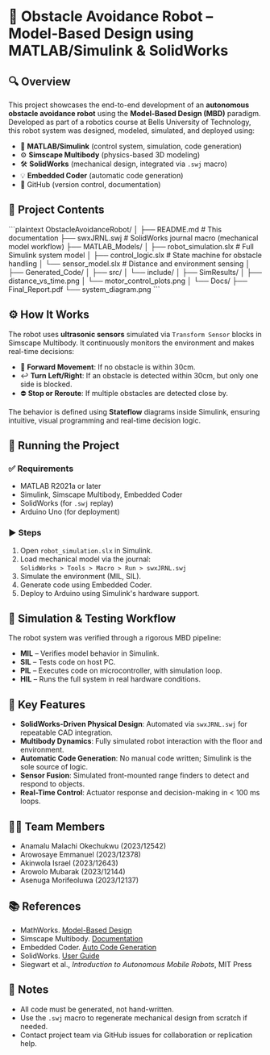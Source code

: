 
# 🤖 Obstacle Avoidance Robot – Model-Based Design using MATLAB/Simulink & SolidWorks

## 🔍 Overview

This project showcases the end-to-end development of an **autonomous obstacle avoidance robot** using the **Model-Based Design (MBD)** paradigm. Developed as part of a robotics course at Bells University of Technology, this robot system was designed, modeled, simulated, and deployed using:

- 🧠 **MATLAB/Simulink** (control system, simulation, code generation)
- ⚙️ **Simscape Multibody** (physics-based 3D modeling)
- 🛠 **SolidWorks** (mechanical design, integrated via `.swj` macro)
- 💡 **Embedded Coder** (automatic code generation)
- 🧾 GitHub (version control, documentation)

## 📂 Project Contents

\`\`\`plaintext
ObstacleAvoidanceRobot/
│
├── README.md                     # This documentation
├── swxJRNL.swj                   # SolidWorks journal macro (mechanical model workflow)
├── MATLAB_Models/
│   ├── robot_simulation.slx      # Full Simulink system model
│   ├── control_logic.slx         # State machine for obstacle handling
│   └── sensor_model.slx          # Distance and environment sensing
│
├── Generated_Code/
│   ├── src/
│   └── include/
│
├── SimResults/
│   ├── distance_vs_time.png
│   └── motor_control_plots.png
│
└── Docs/
    ├── Final_Report.pdf
    └── system_diagram.png
\`\`\`

## ⚙️ How It Works

The robot uses **ultrasonic sensors** simulated via `Transform Sensor` blocks in Simscape Multibody. It continuously monitors the environment and makes real-time decisions:

- 🚦 **Forward Movement**: If no obstacle is within 30cm.
- ↩️ **Turn Left/Right**: If an obstacle is detected within 30cm, but only one side is blocked.
- ⛔ **Stop or Reroute**: If multiple obstacles are detected close by.

The behavior is defined using **Stateflow** diagrams inside Simulink, ensuring intuitive, visual programming and real-time decision logic.

## 🚀 Running the Project

### ✅ Requirements
- MATLAB R2021a or later
- Simulink, Simscape Multibody, Embedded Coder
- SolidWorks (for `.swj` replay)
- Arduino Uno (for deployment)

### ▶️ Steps

1. Open `robot_simulation.slx` in Simulink.
2. Load mechanical model via the journal:  
   `SolidWorks > Tools > Macro > Run > swxJRNL.swj`
3. Simulate the environment (MIL, SIL).
4. Generate code using Embedded Coder.
5. Deploy to Arduino using Simulink's hardware support.

## 🔬 Simulation & Testing Workflow

The robot system was verified through a rigorous MBD pipeline:

- **MIL** – Verifies model behavior in Simulink.
- **SIL** – Tests code on host PC.
- **PIL** – Executes code on microcontroller, with simulation loop.
- **HIL** – Runs the full system in real hardware conditions.

## 🧠 Key Features

- **SolidWorks-Driven Physical Design**: Automated via `swxJRNL.swj` for repeatable CAD integration.
- **Multibody Dynamics**: Fully simulated robot interaction with the floor and environment.
- **Automatic Code Generation**: No manual code written; Simulink is the sole source of logic.
- **Sensor Fusion**: Simulated front-mounted range finders to detect and respond to objects.
- **Real-Time Control**: Actuator response and decision-making in < 100 ms loops.

## 👨‍💻 Team Members

- Anamalu Malachi Okechukwu (2023/12542)
- Arowosaye Emmanuel (2023/12378)
- Akinwola Israel (2023/12643)
- Arowolo Mubarak (2023/12144)
- Asenuga Morifeoluwa (2023/12137)

## 📚 References

- MathWorks. [Model-Based Design](https://www.mathworks.com/discovery/model-based-design.html)
- Simscape Multibody. [Documentation](https://www.mathworks.com/help/physmod/sm/)
- Embedded Coder. [Auto Code Generation](https://www.mathworks.com/products/embedded-coder.html)
- SolidWorks. [User Guide](https://www.solidworks.com/)
- Siegwart et al., *Introduction to Autonomous Mobile Robots*, MIT Press

## 📎 Notes

- All code must be generated, not hand-written.
- Use the `.swj` macro to regenerate mechanical design from scratch if needed.
- Contact project team via GitHub issues for collaboration or replication help.
